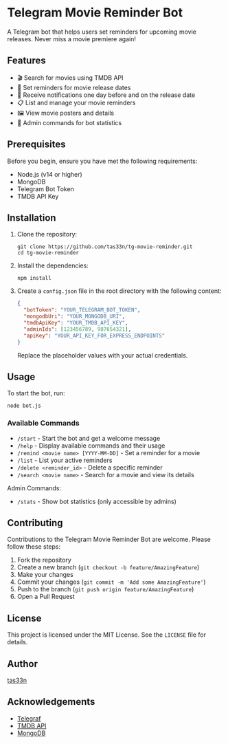 # Telegram Movie Reminder Bot

A Telegram bot that helps users set reminders for upcoming movie releases. Never miss a movie premiere again!

## Features

- 🎬 Search for movies using TMDB API
- 📅 Set reminders for movie release dates
- 🔔 Receive notifications one day before and on the release date
- 📋 List and manage your movie reminders
- 🖼️ View movie posters and details
- 🔐 Admin commands for bot statistics

## Prerequisites

Before you begin, ensure you have met the following requirements:

- Node.js (v14 or higher)
- MongoDB
- Telegram Bot Token
- TMDB API Key

## Installation

1. Clone the repository:

   ```
   git clone https://github.com/tas33n/tg-movie-reminder.git
   cd tg-movie-reminder
   ```

2. Install the dependencies:

   ```
   npm install
   ```

3. Create a `config.json` file in the root directory with the following content:

   ```json
   {
     "botToken": "YOUR_TELEGRAM_BOT_TOKEN",
     "mongodbUri": "YOUR_MONGODB_URI",
     "tmdbApiKey": "YOUR_TMDB_API_KEY",
     "adminIds": [123456789, 987654321],
     "apiKey": "YOUR_API_KEY_FOR_EXPRESS_ENDPOINTS"
   }
   ```

   Replace the placeholder values with your actual credentials.

## Usage

To start the bot, run:

```
node bot.js
```

### Available Commands

- `/start` - Start the bot and get a welcome message
- `/help` - Display available commands and their usage
- `/remind <movie name> [YYYY-MM-DD]` - Set a reminder for a movie
- `/list` - List your active reminders
- `/delete <reminder_id>` - Delete a specific reminder
- `/search <movie name>` - Search for a movie and view its details

Admin Commands:

- `/stats` - Show bot statistics (only accessible by admins)

## Contributing

Contributions to the Telegram Movie Reminder Bot are welcome. Please follow these steps:

1. Fork the repository
2. Create a new branch (`git checkout -b feature/AmazingFeature`)
3. Make your changes
4. Commit your changes (`git commit -m 'Add some AmazingFeature'`)
5. Push to the branch (`git push origin feature/AmazingFeature`)
6. Open a Pull Request

## License

This project is licensed under the MIT License. See the `LICENSE` file for details.

## Author

[tas33n](https://github.com/tas33n)

## Acknowledgements

- [Telegraf](https://github.com/telegraf/telegraf)
- [TMDB API](https://www.themoviedb.org/documentation/api)
- [MongoDB](https://www.mongodb.com/)
